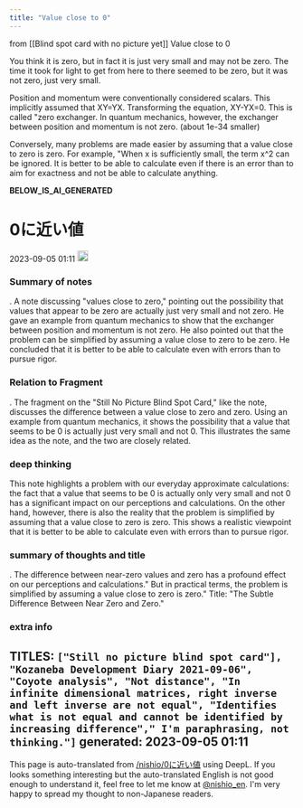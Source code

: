 ```yaml
---
title: "Value close to 0"
---
```


from  [[Blind spot card with no picture yet]]
Value close to 0

You think it is zero, but in fact it is just very small and may not be zero.
The time it took for light to get from here to there seemed to be zero, but it was not zero, just very small.

Position and momentum were conventionally considered scalars. This implicitly assumed that XY=YX. Transforming the equation, XY-YX=0. This is called "zero exchanger. In quantum mechanics, however, the exchanger between position and momentum is not zero. (about 1e-34 smaller)

Conversely, many problems are made easier by assuming that a value close to zero is zero. For example, "When x is sufficiently small, the term x^2 can be ignored. It is better to be able to calculate even if there is an error than to aim for exactness and not be able to calculate anything.

__BELOW_IS_AI_GENERATED__
# 0に近い値
 2023-09-05 01:11 <img src='https://scrapbox.io/api/pages/nishio-en/omni/icon' alt='omni.icon' height="19.5"/>
### Summary of notes
.
A note discussing "values close to zero," pointing out the possibility that values that appear to be zero are actually just very small and not zero. He gave an example from quantum mechanics to show that the exchanger between position and momentum is not zero. He also pointed out that the problem can be simplified by assuming a value close to zero to be zero. He concluded that it is better to be able to calculate even with errors than to pursue rigor.

### Relation to Fragment
.
The fragment on the "Still No Picture Blind Spot Card," like the note, discusses the difference between a value close to zero and zero. Using an example from quantum mechanics, it shows the possibility that a value that seems to be 0 is actually just very small and not 0. This illustrates the same idea as the note, and the two are closely related.

### deep thinking
This note highlights a problem with our everyday approximate calculations: the fact that a value that seems to be 0 is actually only very small and not 0 has a significant impact on our perceptions and calculations. On the other hand, however, there is also the reality that the problem is simplified by assuming that a value close to zero is zero. This shows a realistic viewpoint that it is better to be able to calculate even with errors than to pursue rigor.

### summary of thoughts and title
.
The difference between near-zero values and zero has a profound effect on our perceptions and calculations." But in practical terms, the problem is simplified by assuming a value close to zero is zero."
Title: "The Subtle Difference Between Near Zero and Zero."

### extra info
TITLES: `["Still no picture blind spot card"], "Kozaneba Development Diary 2021-09-06", "Coyote analysis", "Not distance", "In infinite dimensional matrices, right inverse and left inverse are not equal", "Identifies what is not equal and cannot be identified by increasing difference"," I'm paraphrasing, not thinking."]`
generated: 2023-09-05 01:11
---
This page is auto-translated from [/nishio/0に近い値](https://scrapbox.io/nishio/0に近い値) using DeepL. If you looks something interesting but the auto-translated English is not good enough to understand it, feel free to let me know at [@nishio_en](https://twitter.com/nishio_en). I'm very happy to spread my thought to non-Japanese readers.